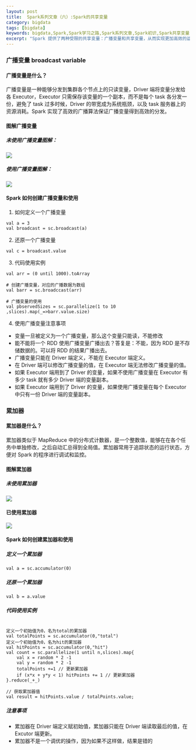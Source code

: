 ```yaml
---
layout: post
title:  Spark系列文章（六）:Spark的共享变量
category: bigdata 
tags: [bigdata]
keywords: bigdata,Spark,Spark学习之路,Spark系列文章,Spark初识,Spark共享变量
excerpt: "Spark 提供了两种受限的共享变量：广播变量和共享变量，从而实现更加高效的运算"
---
```

### 广播变量 broadcast variable

#### 广播变量是什么？
广播变量是一种能够分发到集群各个节点上的只读变量，Driver 端将变量分发给各 Executor，Executor 只需保存该变量的一个副本，而不是每个 task 各分发一份，避免了 task 过多时候，Driver 的带宽成为系统瓶颈，以及 task 服务器上的资源消耗。Spark 实现了高效的广播算法保证广播变量得到高效的分发。

#### 图解广播变量

##### 未使用广播变量图解：
![](https://static.studytime.xin/image/articles/spring-boot1228818-20180421162057226-1988253385.png?x-oss-process=image/resize,w_600)

##### 使用广播变量图解：
![](https://static.studytime.xin/image/articles/spring-boot1228818-20180421162148572-1992224700.png?x-oss-process=image/resize,w_600)

#### Spark 如何创建广播变量和使用

1. 如何定义一个广播变量
```
val a = 3
val broadcast = sc.broadcast(a)
```
2. 还原一个广播变量
```
val c = broadcast.value
```
3. 代码使用实例
```
val arr = (0 until 1000).toArray

# 创建广播变量，对应的广播数据为数组
val barr = sc.broadccast(arr) 

# 广播变量的使用
val pbservedSizes = sc.parallelize(1 to 10 ,slices).map(_=>barr.value.size)

```
4. 使用广播变量注意事项
- 变量一旦被定义为一个广播变量，那么这个变量只能读，不能修改
- 能不能将一个 RDD 使用广播变量广播出去？答复是：不能，因为 RDD 是不存储数据的。可以将 RDD 的结果广播出去。
- 广播变量只能在 Driver 端定义，不能在 Executor 端定义。
- 在 Driver 端可以修改广播变量的值，在 Executor 端无法修改广播变量的值。
- 如果 Executor 端用到了 Driver 的变量，如果不使用广播变量在 Executor 有多少 task 就有多少 Driver 端的变量副本。
- 如果 Executor 端用到了 Driver 的变量，如果使用广播变量在每个 Executor 中只有一份 Driver 端的变量副本。


### 累加器 

#### 累加器是什么？
累加器类似于 MapReduce 中的分布式计数器，是一个整数值，能够在在各个任务中单独修改，之后自动汇总得到全局值。累加器常用于追踪状态的运行状态，方便对 Spark 的程序进行调试和监控。

#### 图解累加器

##### 未使用累加器

![](https://static.studytime.xin/image/articles/spring-boot1228818-20180421164701390-9845184.png?x-oss-process=image/resize,w_800)

#### 已使用累加器

![](https://static.studytime.xin/image/articles/spring-boot1228818-20180421165419534-240211041.png?x-oss-process=image/resize,w_800)

#### Spark 如何创建累加器和使用

##### 定义一个累加器
```
val a = sc.accumulator(0)
```

##### 还原一个累加器
```
val b = a.value

```

##### 代码使用实例

```

定义一个初始值为0，名为total的累加器
val totalPoints = sc.accumulator(0,"total")
定义一个初始值为0，名为hit的累加器
val hitPoints = sc.accumulator(0,"hit")
val count = sc.parallelize(1 until n,slices).map{
    val x = random * 2 -1
    val y = random * 2 -1
    totalPoints +=1 // 更新累加器
    if (x*x + y*y < 1) hitPoints += 1 // 更新累加器
}.reduce(_+_)

// 获取累加器值
val result = hitPoints.value / totalPoints.value;
```

##### 注意事项
- 累加器在 Driver 端定义赋初始值，累加器只能在 Driver 端读取最后的值，在 Excutor 端更新。
- 累加器不是一个调优的操作，因为如果不这样做，结果是错的